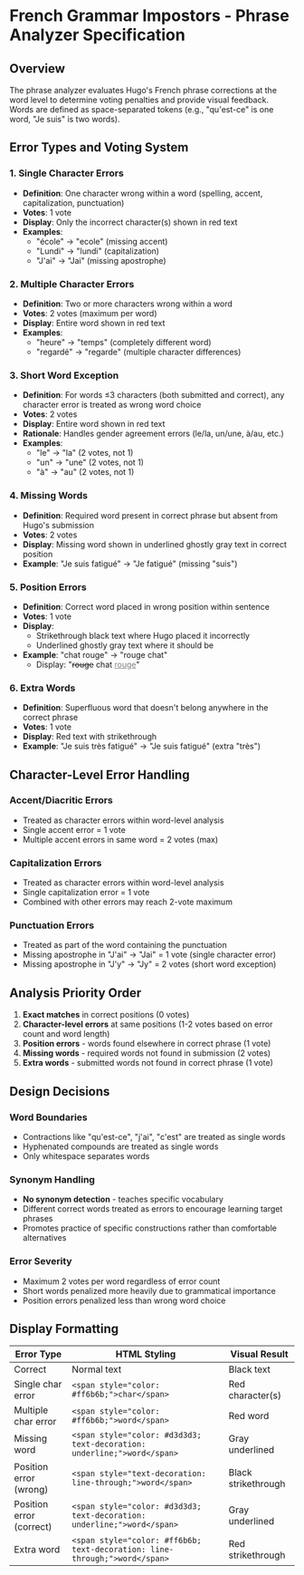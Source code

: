 # French Grammar Impostors - Phrase Analyzer Specification

## Overview

The phrase analyzer evaluates Hugo's French phrase corrections at the word level to determine voting penalties and provide visual feedback. Words are defined as space-separated tokens (e.g., "qu'est-ce" is one word, "Je suis" is two words).

## Error Types and Voting System

### 1. Single Character Errors
- **Definition**: One character wrong within a word (spelling, accent, capitalization, punctuation)
- **Votes**: 1 vote
- **Display**: Only the incorrect character(s) shown in red text
- **Examples**: 
  - "école" → "ecole" (missing accent)
  - "Lundi" → "lundi" (capitalization)
  - "J'ai" → "Jai" (missing apostrophe)

### 2. Multiple Character Errors
- **Definition**: Two or more characters wrong within a word
- **Votes**: 2 votes (maximum per word)
- **Display**: Entire word shown in red text
- **Examples**:
  - "heure" → "temps" (completely different word)
  - "regardé" → "regarde" (multiple character differences)

### 3. Short Word Exception
- **Definition**: For words ≤3 characters (both submitted and correct), any character error is treated as wrong word choice
- **Votes**: 2 votes
- **Display**: Entire word shown in red text
- **Rationale**: Handles gender agreement errors (le/la, un/une, à/au, etc.)
- **Examples**:
  - "le" → "la" (2 votes, not 1)
  - "un" → "une" (2 votes, not 1)
  - "à" → "au" (2 votes, not 1)

### 4. Missing Words
- **Definition**: Required word present in correct phrase but absent from Hugo's submission
- **Votes**: 2 votes
- **Display**: Missing word shown in underlined ghostly gray text in correct position
- **Example**: "Je suis fatigué" → "Je fatigué" (missing "suis")

### 5. Position Errors
- **Definition**: Correct word placed in wrong position within sentence
- **Votes**: 1 vote
- **Display**: 
  - Strikethrough black text where Hugo placed it incorrectly
  - Underlined ghostly gray text where it should be
- **Example**: "chat rouge" → "rouge chat" 
  - Display: "<s>rouge</s> chat <u style='color: gray'>rouge</u>"

### 6. Extra Words
- **Definition**: Superfluous word that doesn't belong anywhere in the correct phrase
- **Votes**: 1 vote
- **Display**: Red text with strikethrough
- **Example**: "Je suis très fatigué" → "Je suis fatigué" (extra "très")

## Character-Level Error Handling

### Accent/Diacritic Errors
- Treated as character errors within word-level analysis
- Single accent error = 1 vote
- Multiple accent errors in same word = 2 votes (max)

### Capitalization Errors
- Treated as character errors within word-level analysis
- Single capitalization error = 1 vote
- Combined with other errors may reach 2-vote maximum

### Punctuation Errors
- Treated as part of the word containing the punctuation
- Missing apostrophe in "J'ai" → "Jai" = 1 vote (single character error)
- Missing apostrophe in "J'y" → "Jy" = 2 votes (short word exception)

## Analysis Priority Order

1. **Exact matches** in correct positions (0 votes)
2. **Character-level errors** at same positions (1-2 votes based on error count and word length)
3. **Position errors** - words found elsewhere in correct phrase (1 vote)
4. **Missing words** - required words not found in submission (2 votes)
5. **Extra words** - submitted words not found in correct phrase (1 vote)

## Design Decisions

### Word Boundaries
- Contractions like "qu'est-ce", "j'ai", "c'est" are treated as single words
- Hyphenated compounds are treated as single words
- Only whitespace separates words

### Synonym Handling
- **No synonym detection** - teaches specific vocabulary
- Different correct words treated as errors to encourage learning target phrases
- Promotes practice of specific constructions rather than comfortable alternatives

### Error Severity
- Maximum 2 votes per word regardless of error count
- Short words penalized more heavily due to grammatical importance
- Position errors penalized less than wrong word choice

## Display Formatting

| Error Type | HTML Styling | Visual Result |
|------------|-------------|---------------|
| Correct | Normal text | Black text |
| Single char error | `<span style="color: #ff6b6b;">char</span>` | Red character(s) |
| Multiple char error | `<span style="color: #ff6b6b;">word</span>` | Red word |
| Missing word | `<span style="color: #d3d3d3; text-decoration: underline;">word</span>` | Gray underlined |
| Position error (wrong) | `<span style="text-decoration: line-through;">word</span>` | Black strikethrough |
| Position error (correct) | `<span style="color: #d3d3d3; text-decoration: underline;">word</span>` | Gray underlined |
| Extra word | `<span style="color: #ff6b6b; text-decoration: line-through;">word</span>` | Red strikethrough |